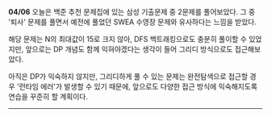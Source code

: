 **04/06**
오늘은 백준 추천 문제집에 있는 삼성 기출문제 중 2문제를 풀어보았다.
그 중 '퇴사' 문제를 풀면서 예전에 풀었던 SWEA 수영장 문제와 유사하다는 느낌을 받았다.

해당 문제는 N의 최대값이 15로 크지 않아, DFS 백트래킹으로도 충분히 풀이할 수 있었지만,
앞으로는 DP 개념도 함께 익혀야겠다는 생각이 들어 그리디 방식으로도 접근해보았다.

아직은 DP가 익숙하지 않지만,
그리디하게 풀 수 있는 문제는 완전탐색으로 접근할 경우 '런타임 에러'가 발생할 수 있기 때문에,
앞으로도 다양한 접근 방식에 익숙해지도록 연습을 꾸준히 할 계획이다.

***
